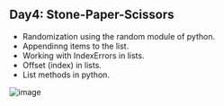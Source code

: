 ## Day4: Stone-Paper-Scissors

- Randomization using the random module of python.
- Appendinng items to the list.
- Working with IndexErrors in lists.
- Offset (index) in lists.
- List methods in python.
  
![image](https://github.com/user-attachments/assets/96ffe4e0-67cb-4aae-853e-d878880981dc)
